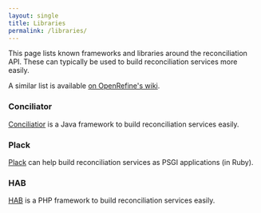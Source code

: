 ```yaml
---
layout: single
title: Libraries
permalink: /libraries/
---
```


This page lists known frameworks and libraries around the reconciliation API.
These can typically be used to build reconciliation services more easily.

A similar list is available [on OpenRefine's wiki](https://github.com/OpenRefine/OpenRefine/wiki/Reconciliation-Service-Api#examples).

### Conciliator

[Conciliatior](https://github.com/codeforkjeff/conciliator) is a Java framework to build reconciliation services easily.

### Plack

[Plack](https://github.com/nichtich/Plack-App-Reconcile) can help build reconciliation services as PSGI applications (in Ruby).

### HAB

[HAB](https://github.com/dmj/reconcile) is a PHP framework to build reconciliation services easily.

